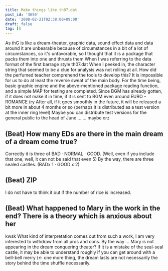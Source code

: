 ```yaml
---
title: Make things like th07.dat
post_id: '3650'
date: '2008-02-21T02:38:00+09:00'
draft: false
tag: []
---
```


As thG is like a dream-theater, graphic data, sound effect data and data around it are unbearable because of circumstances in a bit of a lot of circumstances, so it's unfavorable, so I thought that it is a package that packs them into one and thrusts them When I was referring to the data format of the first barrage style th07.dat When I peeked in, the character string that seemed to be a clue for analysis was not rolling at all. How did the perfumed teacher comprehend the tools to develop this? It is impossible for us to do at least the reverse sweat of the main body. For the time being, basic graphic engine and the above-mentioned package reading function, and a simple MAP for testing are completed. Since BGM has already gotten, if it does not make it in time, if it is sent to BGM even around EURO - ROMANCE (ry After all, if it goes smoothly in the future, it will be released a bit more in about 4 months or so (perhaps it is distributed as a test version at the inner ring level) Maybe you can distribute test versions for the general public to the head of June ... ... maybe orz

## (Beat) How many EDs are there in the main dream of a dream come true?

Correctly it is three of BAD · NORMAL · GOOD. (Well, even if you include that one, well, it can not be said that even 5) By the way, there are three sealed castles. (BADx 1 · GOOD x 2)

## (Beat) ZIP

I do not have to think it out if the number of rice is increased.

## (Beat) What happened to Mary in the work in the end? There is a theory which is anxious about her

kwsk What kind of interpretation comes out from such a work, I am very interested to withdraw from all pros and cons. By the way ... Mary is not appearing in the dream conquering theater? If it is a mistake of the seal-seal castle, it may be able to understand roughly if you can get around with a bell-bell merry (← one more thing, the dream lasts are not necessarily the story behind the time shuffle necessarily.